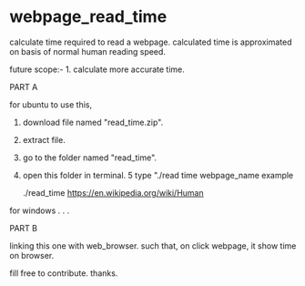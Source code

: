 # webpage_read_time
calculate time required to read a webpage. calculated time is approximated on basis of normal human reading speed.

future scope:-
    1. calculate more accurate time.

PART A

for ubuntu
to use this,
1. download file named "read_time.zip".
2. extract file.
3. go to the folder named "read_time".
4. open this folder in terminal.
5 type "./read time webpage_name
    example
    
    ./read_time https://en.wikipedia.org/wiki/Human
    
for windows
.
.
.






PART B

linking this one with web_browser.
such that, on click webpage, it show time on browser.



fill free to contribute.
thanks.
    
    
